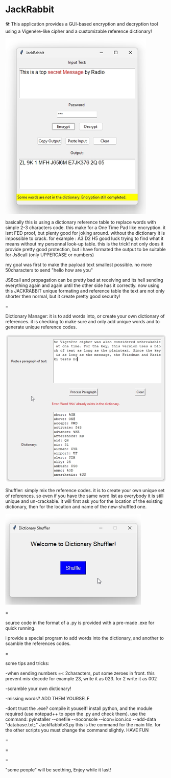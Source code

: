 # JackRabbit

🛠️ This application provides a GUI-based encryption and decryption tool using a Vigenère-like cipher and a customizable reference dictionary!

![image alt](https://github.com/HFenjoyer/JackRabbit/blob/main/example.jpg?raw=true)

basically this is using a dictionary reference table to replace words with simple 2-3 characters code. 
this make for a One Time Pad like encryption. it isnt FED proof, but plenty good for joking around.
without the dictionary it is impossible to crack. for example : A3 D2 H5
good luck trying to find what it means without my personnal look-up table.
this is the trick! not only does it provide pretty good protection, but i have formated the output to be suitable for Js8call (only UPPERCASE or numbers) 

my goal was first to make the payload text smallest possible.
no more 50characters to send "hello how are you"

JS8call and propagation can be pretty bad at receiving and its hell sending everything again and again until the other side has it correctly. now using this JACKRABBIT unique formating and reference table the text are not only shorter then normal, but it create pretty good security!


=

Dictionary Manager:
it is to add words into, or create your own dictionary of references. it is checking to make sure and only add unique words and to generate unique reference codes.


![image alt](https://github.com/HFenjoyer/JackRabbit/blob/main/manager%20example.jpg?raw=true)



Shuffler:
simply mix the reference codes. it is to create your own unique set of references. so even if you have the same word list as everybody it is still unique and un-crackable.
it will first ask you for the location of the existing dictionary, then for the location and name of the new-shuffled one. 

![image alt](https://github.com/HFenjoyer/JackRabbit/blob/main/shuffler%20example.jpg?raw=true)

=

source code in the format of a .py is provided with a pre-made .exe for quick running.

i provide a special program to add words into the dictionary, and another to scamble the references codes.

=

some tips and tricks:

-when sending numbers =< 2characters, put some zeroes in front. this prevent mis-decode 
for example 23, write it as 023. for 2 write it as 002

-scramble your own dictionary!

-missing words? ADD THEM YOURSELF

-dont trust the .exe? compile it youself!
install python, and the module required (use notepad++ to open the .py and check them).
use the command: pyinstaller --onefile --noconsole --icon=icon.ico --add-data "database.txt;." JackRabbitv3.py
this is the command for the main file. for the other scripts you must change the command slightly. HAVE FUN

=

=

=

"some people" will be seething, Enjoy while it last!

